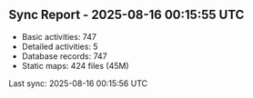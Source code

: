 ## Sync Report - 2025-08-16 00:15:55 UTC

- Basic activities: 747
- Detailed activities: 5
- Database records: 747
- Static maps: 424 files (45M)

Last sync: 2025-08-16 00:15:56 UTC
